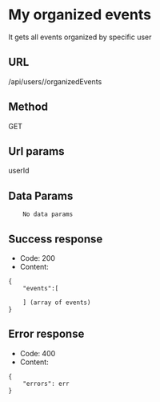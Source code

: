 # My organized events

It gets all events organized by specific user

## URL

/api/users/<userId>/organizedEvents

## Method

GET

## Url params

userId

## Data Params
```
    No data params
```
## Success response
- Code: 200
- Content:
```
{
    "events":[

    ] (array of events)
}
```

## Error response
- Code: 400
- Content:
```
{
    "errors": err
}
```